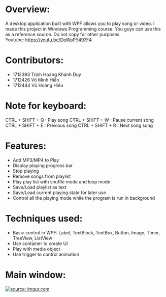 # Overview:
A desktop application built with WPF allows you to play song or video. I made this project in Windows Programming course. You guys can use this as a reference source. Do not copy for other purposes.<br>
Youtube: https://youtu.be/DoWoPY497F4
# Contributors:
<ul>
  <li>1712393 Trịnh Hoàng Khánh Duy</li>
  <li>1712426 Võ Minh Hiền</li>
  <li>1712444 Vũ Hoàng Hiếu</li>
</ul>

# Note for keyboard:
CTRL + SHIFT + Q : Play song
CTRL + SHIFT + W : Pause current song
CTRL + SHIFT + E : Previous song
CTRL + SHIFT + R : Next song song

# Features:
<ul>
  <li>Add MP3/MP4 to Play</li>
  <li>Display playing progress bar</li>
  <li>Stop playing</li>
  <li>Remove songs from playlist</li>
  <li>Play play list with shuffle mode and loop mode</li>
  <li>Save/Load playlist as text</li>
  <li>Save/Load current playing state for later use</li>
  <li>Control all the playing mode while the program is run in background</li>
</ul>

# Techniques used:
<ul>
  <li>Basic control in WPF: Label, TextBlock, TextBox, Button, Image, Timer, TreeView, ListView</li>
  <li>Use container to create UI</li>
  <li>Play with media object</li>
  <li>Use trigger to control animation</li>
</ul>


# Main window:
<a href="https://imgur.com/qhoWKna"><img target="_blank" src="https://i.imgur.com/qhoWKna.png" title="source: imgur.com" /></a>
